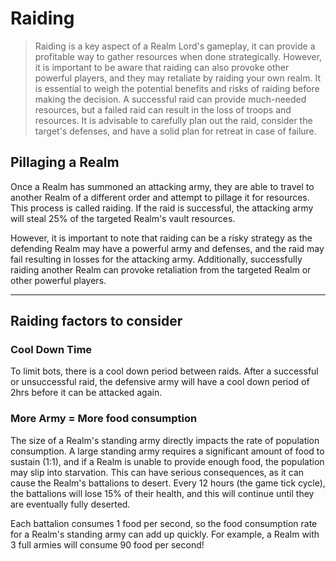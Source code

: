 # Raiding

> Raiding is a key aspect of a Realm Lord's gameplay, it can provide a profitable way to gather resources when done strategically. However, it is important to be aware that raiding can also provoke other powerful players, and they may retaliate by raiding your own realm. It is essential to weigh the potential benefits and risks of raiding before making the decision. A successful raid can provide much-needed resources, but a failed raid can result in the loss of troops and resources. It is advisable to carefully plan out the raid, consider the target's defenses, and have a solid plan for retreat in case of failure.

## Pillaging a Realm

Once a Realm has summoned an attacking army, they are able to travel to another Realm of a different order and attempt to pillage it for resources. This process is called raiding. If the raid is successful, the attacking army will steal 25% of the targeted Realm's vault resources. 

However, it is important to note that raiding can be a risky strategy as the defending Realm may have a powerful army and defenses, and the raid may fail resulting in losses for the attacking army. Additionally, successfully raiding another Realm can provoke retaliation from the targeted Realm or other powerful players. 

---

## Raiding factors to consider

### Cool Down Time

To limit bots, there is a cool down period between raids. After a successful or unsuccessful raid, the defensive army will have a cool down period of 2hrs before it can be attacked again.

### More Army = More food consumption

The size of a Realm's standing army directly impacts the rate of population consumption. A large standing army requires a significant amount of food to sustain (1:1), and if a Realm is unable to provide enough food, the population may slip into starvation. This can have serious consequences, as it can cause the Realm's battalions to desert. Every 12 hours (the game tick cycle), the battalions will lose 15% of their health, and this will continue until they are eventually fully deserted.

Each battalion consumes 1 food per second, so the food consumption rate for a Realm's standing army can add up quickly. For example, a Realm with 3 full armies will consume 90 food per second!